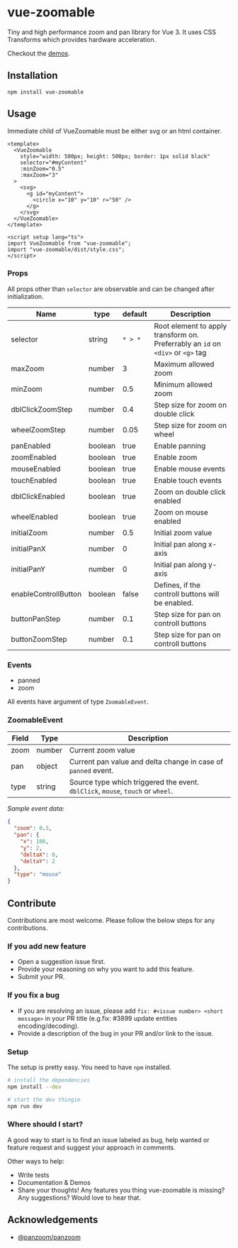 # vue-zoomable

Tiny and high performance zoom and pan library for Vue 3. It uses CSS Transforms which provides hardware acceleration.

Checkout the [demos](https://hassaanakbar.github.io/vue-zoomable/demos/).

## Installation

`npm install vue-zoomable`

## Usage

Immediate child of VueZoomable must be either svg or an html container.


```vue
<template>
  <VueZoomable
    style="width: 500px; height: 500px; border: 1px solid black"
    selector="#myContent"
    :minZoom="0.5"
    :maxZoom="3"
  >
    <svg>
      <g id="myContent">
        <circle x="10" y="10" r="50" />
      </g>
    </svg>
  </VueZoomable>
</template>

<script setup lang="ts">
import VueZoomable from "vue-zoomable";
import "vue-zoomable/dist/style.css";
</script>
```

### Props

All props other than `selector` are observable and can be changed after initialization.

| Name                 | type    | default | Description                                                                     |
| -------------------- | ------- | ------- | ------------------------------------------------------------------------------- |
| selector             | string  | `* > *` | Root element to apply transform on. Preferrably an `id` on `<div>` or `<g>` tag |
| maxZoom              | number  | 3       | Maximum allowed zoom                                                            |
| minZoom              | number  | 0.5     | Minimum allowed zoom                                                            |
| dblClickZoomStep     | number  | 0.4     | Step size for zoom on double click                                              |
| wheelZoomStep        | number  | 0.05    | Step size for zoom on wheel                                                     |
| panEnabled           | boolean | true    | Enable panning                                                                  |
| zoomEnabled          | boolean | true    | Enable zoom                                                                     |
| mouseEnabled         | boolean | true    | Enable mouse events                                                             |
| touchEnabled         | boolean | true    | Enable touch events                                                             |
| dblClickEnabled      | boolean | true    | Zoom on double click enabled                                                    |
| wheelEnabled         | boolean | true    | Zoom on mouse enabled                                                           |
| initialZoom          | number  | 0.5     | Initial zoom value                                                              |
| initialPanX          | number  | 0       | Initial pan along x-axis                                                        |
| initialPanY          | number  | 0       | Initial pan along y-axis                                                        |
| enableControllButton | boolean    | false   | Defines, if the controll buttons will be enabled.                               |
| buttonPanStep        | number  | 0.1     | Step size for pan on controll buttons                                           |
| buttonZoomStep       | number  | 0.1     | Step size for pan on controll buttons                                           |

### Events

- panned
- zoom

All events have argument of type `ZoomableEvent`.

### ZoomableEvent

| Field | Type   | Description                                                                     |
| ----- | ------ | ------------------------------------------------------------------------------- |
| zoom  | number | Current zoom value                                                              |
| pan   | object | Current pan value and delta change in case of `panned` event.                   |
| type  | string | Source type which triggered the event. `dblClick`, `mouse`, `touch` or `wheel`. |

_Sample event data:_

```json
{
  "zoom": 0.3,
  "pan": {
    "x": 100,
    "y": 2,
    "deltaX": 0,
    "deltaY": 2
  },
  "type": "mouse"
}
```

## Contribute

Contributions are most welcome. Please follow the below steps for any contributions.

### If you add new feature

- Open a suggestion issue first.
- Provide your reasoning on why you want to add this feature.
- Submit your PR.

### If you fix a bug

- If you are resolving an issue, please add `fix: #<issue number> <short message>` in your PR title (e.g.fix: #3899 update entities encoding/decoding).
- Provide a description of the bug in your PR and/or link to the issue.

### Setup

The setup is pretty easy. You need to have `npm` installed.

```sh
# install the dependencies
npm install --dev

# start the dev thingie
npm run dev
```

### Where should I start?

A good way to start is to find an issue labeled as bug, help wanted or feature request and suggest your approach in comments.

Other ways to help:

- Write tests
- Documentation & Demos
- Share your thoughts! Any features you thing vue-zoomable is missing? Any suggestions? Would love to hear that.

## Acknowledgements

- [@panzoom/panzoom](https://github.com/timmywil/panzoom)
